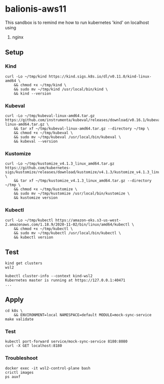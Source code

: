 # balionis-aws11

This sandbox is to remind me how to run kubernetes 'kind' on localhost using
1) nginx

## Setup

### Kind
```
curl -Lo ~/tmp/kind https://kind.sigs.k8s.io/dl/v0.11.0/kind-linux-amd64 \
    && chmod +x ~/tmp/kind \
    && sudo mv ~/tmp/kind /usr/local/bin/kind \
    && kind --version
```

### Kubeval
```
curl -Lo ~/tmp/kubeval-linux-amd64.tar.gz https://github.com/instrumenta/kubeval/releases/download/v0.16.1/kubeval-linux-amd64.tar.gz \
    && tar xf ~/tmp/kubeval-linux-amd64.tar.gz --directory ~/tmp \
    && chmod +x ~/tmp/kubeval \
    && sudo mv ~/tmp/kubeval /usr/local/bin/kubeval \
    && kubeval --version
```

### Kustomize
```
curl -Lo ~/tmp/kustomize_v4.1.3_linux_amd64.tar.gz https://github.com/kubernetes-sigs/kustomize/releases/download/kustomize/v4.1.3/kustomize_v4.1.3_linux_amd64.tar.gz \
    && tar xf ~/tmp/kustomize_v4.1.3_linux_amd64.tar.gz --directory ~/tmp \
    && chmod +x ~/tmp/kustomize \
    && sudo mv ~/tmp/kustomize /usr/local/bin/kustomize \ 
    && kustomize version
```

### Kubectl
```
curl -Lo ~/tmp/kubectl https://amazon-eks.s3-us-west-2.amazonaws.com/1.18.9/2020-11-02/bin/linux/amd64/kubectl \
    && chmod +x ~/tmp/kubectl \
    && sudo mv ~/tmp/kubectl /usr/local/bin/kubectl \
    && kubectl version
```

## Test

```
kind get clusters
wsl2
```

```
kubectl cluster-info --context kind-wsl2
Kubernetes master is running at https://127.0.0.1:40471
...
```

## Apply
```
cd k8s \
    && ENVIRONMENT=local NAMESPACE=default MODULE=mock-sync-service make validate
```

### Test
```
kubectl port-forward service/mock-sync-service 8180:8080
curl -X GET localhost:8180 
```

### Troubleshoot
```
docker exec -it wsl2-control-plane bash
crictl images
ps auxf
```
